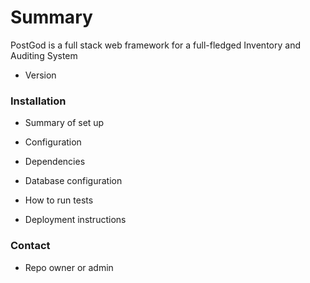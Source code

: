 # Summary #

PostGod is a full stack web framework for a full-fledged Inventory and Auditing System

* Version

### Installation  ###

* Summary of set up
* Configuration
* Dependencies


* Database configuration
* How to run tests
* Deployment instructions


### Contact ###

* Repo owner or admin
